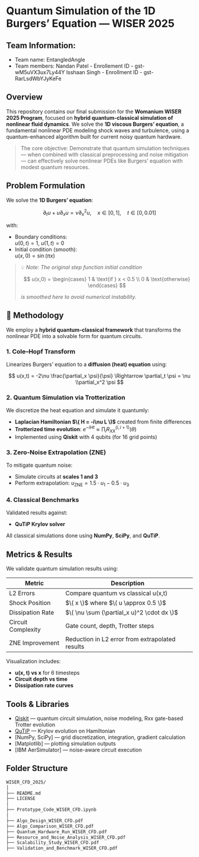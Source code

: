 # Quantum Simulation of the 1D Burgers’ Equation — WISER 2025

## Team Information:
- Team name: EntangledAngle
- Team members: Nandan Patel - Enrollement ID - gst-wM5uVX3ux7Ly44Y
                Isshaan Singh  - Enrollment ID - gst-RarLsdWbYJyKeFe

## Overview

This repository contains our final submission for the **Womanium WISER 2025 Program**, focused on **hybrid quantum-classical simulation of nonlinear fluid dynamics**. We solve the **1D viscous Burgers’ equation**, a fundamental nonlinear PDE modeling shock waves and turbulence, using a quantum-enhanced algorithm built for current noisy quantum hardware.

>  The core objective: Demonstrate that quantum simulation techniques — when combined with classical preprocessing and noise mitigation — can effectively solve nonlinear PDEs like Burgers’ equation with modest quantum resources.

##  Problem Formulation

We solve the **1D Burgers’ equation**:

$$
\partial_t u + u \partial_x u = \nu \partial^2_x u, \quad x \in [0, 1], \quad t \in [0, 0.01]
$$

with:
- Boundary conditions:  
  $u(0, t) = 1$, $u(1, t) = 0$
- Initial condition (smooth):  
  $u(x, 0) = \sin(\pi x)$  
> 💡 *Note: The original step function initial condition*
> 
> $$
> u(x,0) = 
> \begin{cases}
> 1 & \text{if } x < 0.5 \\
> 0 & \text{otherwise}
> \end{cases}
> $$
>
> *is smoothed here to avoid numerical instability.*
  
## 🔬 Methodology

We employ a **hybrid quantum-classical framework** that transforms the nonlinear PDE into a solvable form for quantum circuits.

###  1. Cole–Hopf Transform  
Linearizes Burgers’ equation to a **diffusion (heat) equation** using:

$$
u(x,t) = -2\nu \frac{\partial_x \psi}{\psi}
\Rightarrow \partial_t \psi = \nu \\partial_x^2 \psi
$$

### 2. Quantum Simulation via Trotterization  
We discretize the heat equation and simulate it quantumly:
- **Laplacian Hamiltonian $\( H = -i\nu L \)$** created from finite differences
- **Trotterized time evolution**:
  $e^{-iHt} \approx \prod_i R_{XX}^{(i, i+1)}(\theta)$
- Implemented using **Qiskit** with 4 qubits (for 16 grid points)

### 3. Zero-Noise Extrapolation (ZNE)  
To mitigate quantum noise:
- Simulate circuits at **scales 1 and 3**
- Perform extrapolation:
  $u_{\text{ZNE}} = 1.5 \cdot u_{1} - 0.5 \cdot u_{3}$

### 4. Classical Benchmarks  
Validated results against:  
- **QuTiP Krylov solver**

All classical simulations done using **NumPy**, **SciPy**, and **QuTiP**.

## Metrics & Results

We validate quantum simulation results using:

| Metric               | Description |
|----------------------|-------------|
| L2 Errors          | Compare quantum vs classical u(x,t) |
| Shock Position     | $\( x \)$ where $\( u \approx 0.5 \)$ |
| Dissipation Rate   | $\( \nu \sum (\partial_x u)^2 \cdot dx \)$ |
| Circuit Complexity | Gate count, depth, Trotter steps |
| ZNE Improvement    | Reduction in L2 error from extrapolated results |

Visualization includes:
- **u(x, t) vs x** for 6 timesteps
- **Circuit depth vs time**
- **Dissipation rate curves**

## Tools & Libraries

- [Qiskit](https://qiskit.org/) — quantum circuit simulation, noise modeling, Rxx gate-based Trotter evolution  
- [QuTiP](https://qutip.org/) — Krylov evolution on Hamiltonian  
- [NumPy, SciPy] — grid discretization, integration, gradient calculation  
- [Matplotlib] — plotting simulation outputs  
- [IBM AerSimulator] — noise-aware circuit execution

##  Folder Structure

```bash
WISER_CFD_2025/
│
├── README.md
├── LICENSE
│
├── Prototype_Code_WISER_CFD.ipynb
│
├── Algo_Design_WISER_CFD.pdf
├── Algo_Comparison_WISER_CFD.pdf
├── Quantum_Hardware_Run_WISER_CFD.pdf
├── Resource_and_Noise_Analysis_WISER_CFD.pdf
├── Scalability_Study_WISER_CFD.pdf
├── Validation_and_Benchmark_WISER_CFD.pdf



